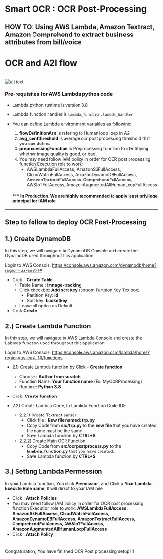 # Smart OCR : OCR Post-Processing
## HOW TO: Using AWS Lambda, Amazon Textract, Amazon Comprehend to extract business attributes from bill/voice

# OCR and A2I flow
<br>![alt text ](https://github.com/apac-ml-tfc/textract-demo/blob/master/2.ocr-post-processing/ocr-processing-and-a2i.png "Module flow")  

### Pre-requisites for AWS Lambda python code
- Lambda python runtime is version 3.8
- Lambda function handler is `lambda_function.lambda_handler`

- You can define Lambda environment variables as following:
    1. <strong>flowDefinitionArn</strong> is refering to Human loop loop in A2i
    2. <strong>avg_confthreshold</strong> is average ocr post processing threshold that you can define.
    3. <strong>preprocessingFunction</strong> is Preprocessing function to identifiying whether image quality is good, or bad.
    4. You may need follow IAM policy in order for OCR post processing function Execution role to work:
        - AWSLambdaFullAccess, AmazonS3FullAccess, CloudWatchFullAccess, AmazonDynamoDBFullAccess, AmazonTextractFullAccess, ComprehendFullAccess, AWSIoTFullAccess, AmazonAugmentedAllHumanLoopFullAccess
    <h4> *** In Production, We are highly recommended to apply least privilege principal for IAM role</h4>
---
## Step to follow to deploy OCR Post-Processing
 
 ## 1.) Create DynamoDB 
 In this step, we will navigate to DynamoDB Console and create the DynamoDB used throughout this application

Login to AWS Console: https://console.aws.amazon.com/dynamodb/home?region=us-east-1#

* Click - **Create Table**
    * Table Name : **imnage-tracking**
    * Click checkbox **Add sort key** (bottom Partition Key Textbox)
        * Partition Key: **id**
        * Sort key: **bucketkey**
    * Leave all option as Default
* Click **Create**



## 2.) Create Lambda Function
 In this step, we will navigate to AWS Lambda Console and create the Labmda function used throughout this application

 Login to AWS Console: https://console.aws.amazon.com/lambda/home?region=us-east-1#/functions


* 2.1) Create Lambda function by Click - **Create function**
    * Choose : **Author from scratch**
    * Function Name: **Your function name** (Ex. MyOCRProcessing)
    * Runtime: **Python 3.8** 
* Click: **Create function**


* 2.2) Create Lambda Code, In Lambda Function Code IDE 
    * 2.2.1) Create Textract parser
        * Click file : **New file named: trp.py**
        * Copy Code from **src/trp.py** to the **new file** that you have created, file name must be the same
        * Save Lambda function by **CTRL+S**
    * 2.2.2) Create Main OCR Function
        * Copy Code from **src/ocrpostprocess.py** to the **lambda_function.py** that you have created.  
        * Save Lambda function by **CTRL+S**  

## 3.) Setting Lambda Permession
In your Lambda function, You click **Permission**, and Click a **Your Lambda Execute Role name**, It will direct to your IAM role

* Click : **Attach Policies**
* You may need follow IAM policy in order for OCR post processing function Execution role to work: **AWSLambdaFullAccess, AmazonS3FullAccess, CloudWatchFullAccess, AmazonDynamoDBFullAccess, AmazonTextractFullAccess, ComprehendFullAccess, AWSIoTFullAccess, AmazonAugmentedAllHumanLoopFullAccess**
* Click : **Attach Policy**
#
Congraturation, You have finished OCR Post processing setup !!! 

